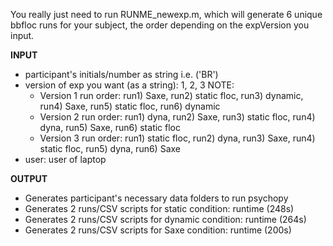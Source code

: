 You really just need to run RUNME_newexp.m, which will generate 6 unique bbfloc runs for your subject, the order depending on the expVersion you input.

**INPUT**
* participant's initials/number as string i.e. ('BR') 
* version of exp you want (as a string): 1, 2, 3 
  NOTE: 
  * Version 1 run order: run1) Saxe, run2) static floc, run3) dynamic, run4) Saxe, run5) static floc, run6) dynamic
  * Version 2 run order: run1) dyna, run2) Saxe, run3) static floc, run4) dyna, run5) Saxe, run6) static floc
  * Version 3 run order: run1) static floc, run2) dyna, run3) Saxe, run4) static floc, run5) dyna, run6) Saxe
* user: user of laptop 

**OUTPUT**
* Generates participant's necessary data folders to run psychopy
* Generates 2 runs/CSV scripts for static condition: runtime (248s)
* Generates 2 runs/CSV scripts for dynamic condition: runtime (264s)
* Generates 2 runs/CSV scripts for Saxe condition: runtime (200s) 


